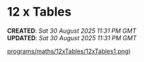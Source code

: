 # 12 x Tables

**CREATED**: *Sat 30 August 2025 11:31 PM GMT*  
**UPDATED**: *Sat 30 August 2025 11:31 PM GMT*  

[programs/maths/12xTables/12xTables1.png](https://github.com/pramnora/bash/blob/master/programs/maths/12xTables/12xTables1.png))
